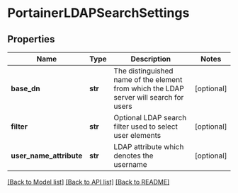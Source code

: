 # PortainerLDAPSearchSettings

## Properties
Name | Type | Description | Notes
------------ | ------------- | ------------- | -------------
**base_dn** | **str** | The distinguished name of the element from which the LDAP server will search for users | [optional] 
**filter** | **str** | Optional LDAP search filter used to select user elements | [optional] 
**user_name_attribute** | **str** | LDAP attribute which denotes the username | [optional] 

[[Back to Model list]](../README.md#documentation-for-models) [[Back to API list]](../README.md#documentation-for-api-endpoints) [[Back to README]](../README.md)


